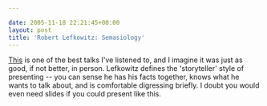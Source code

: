 ```yaml
---

date: 2005-11-18 22:21:45+00:00
layout: post
title: 'Robert Lefkowitz: Semasiology'
---
```


[This](http://www.itconversations.com/shows/detail662.html) is one of the best talks I've listened to, and I imagine it was just as good, if not better, in person. Lefkowitz defines the 'storyteller' style of presenting -- you can sense he has his facts together, knows what he wants to talk about, and is comfortable digressing briefly. I doubt you would even need slides if you could present like this.   

